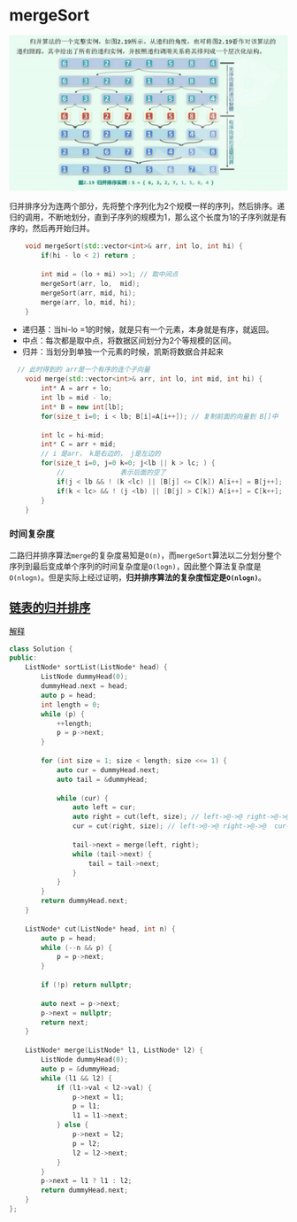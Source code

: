 # mergeSort

![mergeSort](img/归并排序.png)

归并排序分为连两个部分，先将整个序列化为2个规模一样的序列，然后排序。递归的调用，不断地划分，直到子序列的规模为1，那么这个长度为1的子序列就是有序的，然后再开始归并。 
```cpp
    void mergeSort(std::vector<int>& arr, int lo, int hi) { 
        if(hi - lo < 2) return ; 

        int mid = (lo + mi) >>1; // 取中间点
        mergeSort(arr, lo,  mid);
        mergeSort(arr, mid, hi);
        merge(arr, lo, mid, hi);
    }
```

+ 递归基：当hi-lo =1的时候，就是只有一个元素，本身就是有序，就返回。   
+ 中点：每次都是取中点，将数据区间划分为2个等规模的区间。
+ 归并：当划分到单独一个元素的时候，凯斯将数据合并起来

```cpp
  // 此时得到的 arr是一个有序的连个子向量
    void merge(std::vector<int>& arr, int lo, int mid, int hi) { 
        int* A = arr + lo;
        int lb = mid - lo;
        int* B = new int[lb];
        for(size_t i=0; i < lb; B[i]=A[i++]); // 复制前面的向量到 B[]中

        int lc = hi-mid;
        int* C = arr + mid;
        // i 是arr， k是右边的， j是左边的
        for(size_t i=0, j=0 k=0; j<lb || k > lc; ) { 
            //              表示后面的空了
            if(j < lb && ! (k <lc) || [B[j] <= C[k]) A[i++] = B[j++];
            if(k < lc> && ! (j <lb) || [B[j] > C[k]) A[i++] = C[k++];
        }
    }
```
### 时间复杂度 
二路归并排序算法`merge`的复杂度易知是`O(n)`，而`mergeSort`算法以二分划分整个序列到最后变成单个序列的时间复杂度是`O(logn)`，因此整个算法复杂度是`O(nlogn)`。但是实际上经过证明，**归并排序算法的复杂度恒定是`O(nlogn)`**。

## [链表的归并排序](https://leetcode-cn.com/problems/sort-list/)
[解释](https://leetcode-cn.com/problems/sort-list/solution/148-pai-xu-lian-biao-bottom-to-up-o1-kong-jian-by-/)
```cpp
class Solution {
public:
    ListNode* sortList(ListNode* head) {
        ListNode dummyHead(0);
        dummyHead.next = head;
        auto p = head;
        int length = 0;
        while (p) {
            ++length;
            p = p->next;
        }
        
        for (int size = 1; size < length; size <<= 1) {
            auto cur = dummyHead.next;
            auto tail = &dummyHead;
            
            while (cur) {
                auto left = cur;
                auto right = cut(left, size); // left->@->@ right->@->@->@...
                cur = cut(right, size); // left->@->@ right->@->@  cur->@->...
                
                tail->next = merge(left, right);
                while (tail->next) {
                    tail = tail->next;
                }
            }
        }
        return dummyHead.next;
    }
    
    ListNode* cut(ListNode* head, int n) {
        auto p = head;
        while (--n && p) {
            p = p->next;
        }
        
        if (!p) return nullptr;
        
        auto next = p->next;
        p->next = nullptr;
        return next;
    }
    
    ListNode* merge(ListNode* l1, ListNode* l2) {
        ListNode dummyHead(0);
        auto p = &dummyHead;
        while (l1 && l2) {
            if (l1->val < l2->val) {
                p->next = l1;
                p = l1;
                l1 = l1->next;       
            } else {
                p->next = l2;
                p = l2;
                l2 = l2->next;
            }
        }
        p->next = l1 ? l1 : l2;
        return dummyHead.next;
    }
};

```